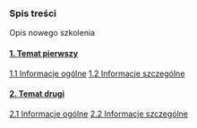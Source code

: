### Spis treści
Opis nowego szkolenia
#### [1. Temat pierwszy](https://patrykpalej.dev/docs/nowe-todo-szkolenie/1.temat-pierwszy)
[1.1 Informacje ogólne](https://patrykpalej.dev/docs/nowe-todo-szkolenie/1.temat-pierwszy/#1-1-informacje-ogolne)
[1.2 Informacje szczególne](https://patrykpalej.dev/docs/nowe-todo-szkolenie/1.temat-pierwszy/#1-2-informacje-szczegolne)

#### [2. Temat drugi](https://patrykpalej.dev/docs/nowe-todo-szkolenie/2.temat-drugi)
[2.1 Informacje ogólne](https://patrykpalej.dev/docs/nowe-todo-szkolenie/2.temat-drugi/#2-1-informacje-ogolne)
[2.2 Informacje szczególne](https://patrykpalej.dev/docs/nowe-todo-szkolenie/2.temat-drugi/#2-2-informacje-szczegolne)

